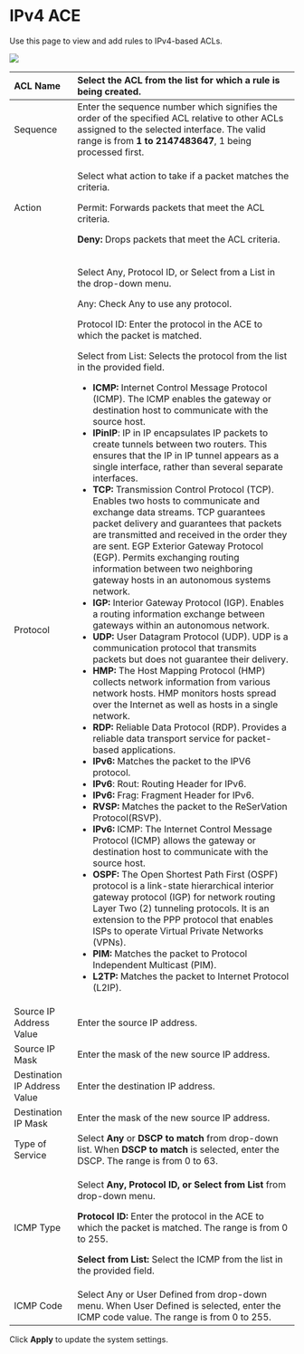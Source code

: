 # IPv4 ACE



Use this page to view and add rules to IPv4-based ACLs.

![](https://lh3.googleusercontent.com/BhGIJE6tUStgDzf4itljpA2VuNTXlNzB5db2yF5FWU31I6Sbhm9N1hvK6rWgUbya98RhA_oWBLTF_XmQodEQy5WskeH99_Jct3Zjh7MA8oiTyoH0iDbFjyKouCGqdGzf4IdNoIU)

<table>
  <thead>
    <tr>
      <th style="text-align:left">ACL Name</th>
      <th style="text-align:left">Select the ACL from the list for which a rule is being created.</th>
    </tr>
  </thead>
  <tbody>
    <tr>
      <td style="text-align:left">Sequence</td>
      <td style="text-align:left">Enter the sequence number which signifies the order of the specified ACL
        relative to other ACLs assigned to the selected interface. The valid range
        is from <b>1 to 2147483647</b>, 1 being processed first.</td>
    </tr>
    <tr>
      <td style="text-align:left">Action</td>
      <td style="text-align:left">
        <p>Select what action to take if a packet matches the criteria.</p>
        <p>Permit: Forwards packets that meet the ACL criteria.</p>
        <p><b>Deny:</b> Drops packets that meet the ACL criteria.</p>
      </td>
    </tr>
    <tr>
      <td style="text-align:left">Protocol</td>
      <td style="text-align:left">
        <p>Select Any, Protocol ID, or Select from a List in the drop-down menu.</p>
        <p>Any: Check Any to use any protocol.</p>
        <p>Protocol ID: Enter the protocol in the ACE to which the packet is matched.</p>
        <p>Select from List: Selects the protocol from the list in the provided field.</p>
        <ul>
          <li><b>ICMP:</b> Internet Control Message Protocol (ICMP). The ICMP enables
            the gateway or destination host to communicate with the source host.</li>
          <li><b>IPinIP</b>: IP in IP encapsulates IP packets to create tunnels between
            two routers. This ensures that the IP in IP tunnel appears as a single
            interface, rather than several separate interfaces.</li>
          <li><b>TCP: </b>Transmission Control Protocol (TCP). Enables two hosts to
            communicate and exchange data streams. TCP guarantees packet delivery and
            guarantees that packets are transmitted and received in the order they
            are sent. EGP Exterior Gateway Protocol (EGP). Permits exchanging routing
            information between two neighboring gateway hosts in an autonomous systems
            network.</li>
          <li><b>IGP:</b> Interior Gateway Protocol (IGP). Enables a routing information
            exchange between gateways within an autonomous network.</li>
          <li><b>UDP: </b>User Datagram Protocol (UDP). UDP is a communication protocol
            that transmits packets but does not guarantee their delivery.</li>
          <li><b>HMP:</b> The Host Mapping Protocol (HMP) collects network information
            from various network hosts. HMP monitors hosts spread over the Internet
            as well as hosts in a single network.</li>
          <li><b>RDP: </b>Reliable Data Protocol (RDP). Provides a reliable data transport
            service for packet-based applications.</li>
          <li><b>IPv6:</b> Matches the packet to the IPV6 protocol.</li>
          <li><b>IPv6</b>: Rout: Routing Header for IPv6.</li>
          <li><b>IPv6:</b> Frag: Fragment Header for IPv6.</li>
          <li><b>RVSP:</b> Matches the packet to the ReSerVation Protocol(RSVP).</li>
          <li><b>IPv6:</b> ICMP: The Internet Control Message Protocol (ICMP) allows
            the gateway or destination host to communicate with the source host.</li>
          <li><b>OSPF:</b> The Open Shortest Path First (OSPF) protocol is a link-state
            hierarchical interior gateway protocol (IGP) for network routing Layer
            Two (2) tunneling protocols. It is an extension to the PPP protocol that
            enables ISPs to operate Virtual Private Networks (VPNs).</li>
          <li><b>PIM: </b>Matches the packet to Protocol Independent Multicast (PIM).</li>
          <li><b>L2TP: </b>Matches the packet to Internet Protocol (L2IP).</li>
        </ul>
      </td>
    </tr>
    <tr>
      <td style="text-align:left">Source IP Address Value</td>
      <td style="text-align:left">Enter the source IP address.</td>
    </tr>
    <tr>
      <td style="text-align:left">Source IP Mask</td>
      <td style="text-align:left">Enter the mask of the new source IP address.</td>
    </tr>
    <tr>
      <td style="text-align:left">Destination IP Address Value</td>
      <td style="text-align:left">Enter the destination IP address.</td>
    </tr>
    <tr>
      <td style="text-align:left">Destination IP Mask</td>
      <td style="text-align:left">Enter the mask of the new source IP address.</td>
    </tr>
    <tr>
      <td style="text-align:left">Type of Service</td>
      <td style="text-align:left">Select<b> Any</b> or<b> DSCP to match</b> from drop-down list. When<b> DSCP to match</b> is
        selected, enter the DSCP. The range is from 0 to 63.</td>
    </tr>
    <tr>
      <td style="text-align:left">ICMP Type</td>
      <td style="text-align:left">
        <p>Select <b>Any, Protocol ID, or Select from List </b>from drop-down menu.</p>
        <p><b>Protocol ID: </b>Enter the protocol in the ACE to which the packet
          is matched. The range is from 0 to 255.</p>
        <p><b>Select from List: </b>Select the ICMP from the list in the provided
          field.</p>
      </td>
    </tr>
    <tr>
      <td style="text-align:left">ICMP Code</td>
      <td style="text-align:left">Select Any or User Defined from drop-down menu. When User Defined is selected,
        enter the ICMP code value. The range is from 0 to 255.</td>
    </tr>
  </tbody>
</table>

Click **Apply** to update the system settings.  


